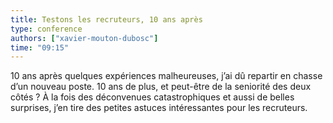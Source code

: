 ```yaml
---
title: Testons les recruteurs, 10 ans après
type: conference
authors: ["xavier-mouton-dubosc"]
time: "09:15"
---
```


10 ans après quelques expériences malheureuses, j’ai dû repartir en chasse d’un nouveau poste. 10 ans de plus, et peut-être de la seniorité des deux côtés&nbsp;? À la fois des déconvenues catastrophiques et aussi de belles surprises, j’en tire des petites astuces intéressantes pour les recruteurs.

